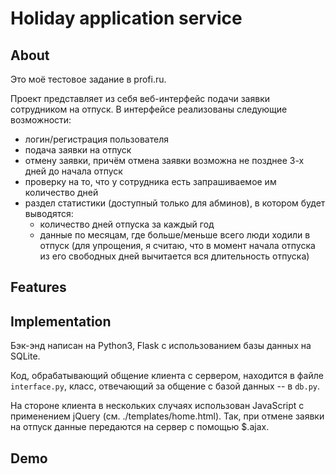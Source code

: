 # Holiday application service


## About

Это моё тестовое задание в profi.ru.

Проект представляет из себя веб-интерфейс подачи заявки сотрудником на отпуск.
В интерфейсе реализованы следующие возможности:

* логин/регистрация пользователя
* подача заявки на отпуск
* отмену заявки, причём отмена заявки возможна не позднее 3-х дней до начала отпуск
* проверку на то, что у сотрудника есть запрашиваемое им количество дней
* раздел статистики (доступный только для абминов), в котором будет выводятся:
	* количество дней отпуска за каждый год
	* данные по месяцам, где больше/меньше всего люди ходили в отпуск (для упрощения, я считаю, что в момент начала отпуска из его свободных дней вычитается вся длительность отпуска)


## Features

## Implementation

Бэк-энд написан на Python3, Flask с использованием базы данных на SQLite.

Код, обрабатывающий общение клиента с сервером, находится в файле `interface.py`, класс, отвечающий за общение с базой данных -- в `db.py`.

На стороне клиента в нескольких случаях использован JavaScript с применением jQuery (см. ./templates/home.html). Так, при отмене заявки на отпуск данные передаются на сервер с помощью $.ajax.

## Demo
